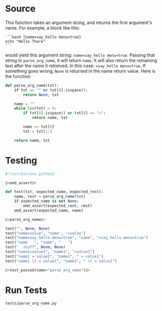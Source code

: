 # Source

This function takes an argument string, and returns the first argument's name. For example, a block like this:

``````
```bash {name=say_hello menu=true}
echo "Hello There"
```
``````

would yield this argument string: `name=say_hello menu=true`. Passing that string to `parse_arg_name`, it will return `name`. It will also return the remaining text after the name it retreived. In this case: `=say_hello menu=true`. If something goes wrong, `None` is returned in the name return value. Here is the function:

```python {name=parse_arg_name}
def parse_arg_name(txt):
    if txt == "" or txt[0].isspace():
        return None, txt

    name = ""
    while len(txt) > 0:
        if txt[0].isspace() or txt[0] == "=":
            return name, txt

        name += txt[0]
        txt = txt[1:]

    return name, txt
```

# Testing

```python {tangle=tests/parse_arg_name.py}
#!/usr/bin/env python3

@<omd_assert@>

def test(txt, expected_name, expected_rest):
    name, rest = parse_arg_name(txt)
    if expected_name is not None:
        omd_assert(expected_rest, rest)
    omd_assert(expected_name, name)

@<parse_arg_name@>

test("", None, None)
test("name=value", "name", "=value")
test("name=say_hello menu=true", "name", "=say_hello menu=true")
test("name   ", "name", "   ")
test("  stuff", None, None)
test("name1=value1", "name1", "=value1")
test("name1 = value1", "name1", " = value1")
test("name1 \t = value1", "name1", " \t = value1")

@<test_passed(name="parse_arg_name")@>
```

# Run Tests

```bash {name=parse_arg_name_tests menu=true}
tests/parse_arg_name.py
```
